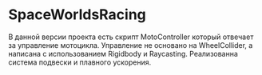 # SpaceWorldsRacing

В данной версии проекта есть скрипт MotoController который отвечает за управление мотоцикла. Управление не основано на WheelCollider, а написана с использованием Rigidbody и Raycasting. Реализованна система подвески и плавного ускорения.
